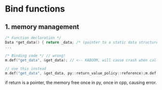 # Bind functions

## 1. memory management

```cpp
/* Function declaration */
Data *get_data() { return _data; /* (pointer to a static data structure) */ }
...

/* Binding code */ // wrong!
m.def("get_data", &get_data); // <-- KABOOM, will cause crash when called from Python

// use this instead
m.def("get_data", &get_data, py::return_value_policy::reference);m.def("get_data", &get_data, py::return_value_policy::reference);
```
if return is a pointer, the memory free once in py, once in cpp, causing error.